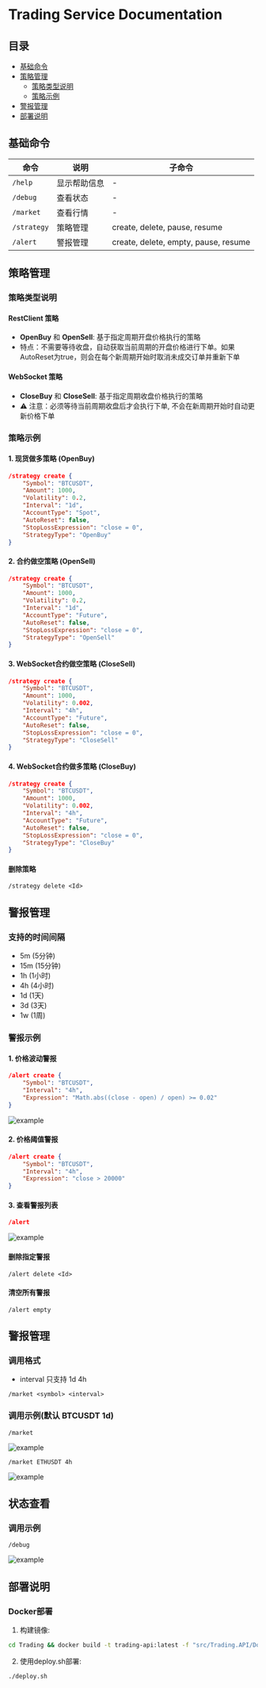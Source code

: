 # Trading Service Documentation


## 目录
- [基础命令](#基础命令)
- [策略管理](#策略管理)
  - [策略类型说明](#策略类型说明)
  - [策略示例](#策略示例)
- [警报管理](#警报管理)
- [部署说明](#部署说明)

## 基础命令

| 命令 | 说明 | 子命令 |
|------|------|--------|
| `/help` | 显示帮助信息 | - |
| `/debug` | 查看状态 | - |
| `/market` | 查看行情 | - |
| `/strategy` | 策略管理 | create, delete, pause, resume |
| `/alert` | 警报管理 | create, delete, empty, pause, resume |

## 策略管理

### 策略类型说明

#### RestClient 策略
- **OpenBuy** 和 **OpenSell**:  基于指定周期开盘价格执行的策略
- 特点：不需要等待收盘，自动获取当前周期的开盘价格进行下单。如果AutoReset为true，则会在每个新周期开始时取消未成交订单并重新下单

#### WebSocket 策略
- **CloseBuy** 和 **CloseSell**: 基于指定周期收盘价格执行的策略
- ⚠️ 注意：必须等待当前周期收盘后才会执行下单, 不会在新周期开始时自动更新价格下单

### 策略示例

#### 1. 现货做多策略 (OpenBuy)
```json
/strategy create {
    "Symbol": "BTCUSDT",
    "Amount": 1000,
    "Volatility": 0.2,
    "Interval": "1d",
    "AccountType": "Spot",
    "AutoReset": false,
    "StopLossExpression": "close = 0",
    "StrategyType": "OpenBuy"
}
```

#### 2. 合约做空策略 (OpenSell)
```json
/strategy create {
    "Symbol": "BTCUSDT",
    "Amount": 1000,
    "Volatility": 0.2,
    "Interval": "1d",
    "AccountType": "Future",
    "AutoReset": false,
    "StopLossExpression": "close = 0",
    "StrategyType": "OpenSell"
}
```

#### 3. WebSocket合约做空策略 (CloseSell)
```json
/strategy create {
    "Symbol": "BTCUSDT",
    "Amount": 1000,
    "Volatility": 0.002,
    "Interval": "4h",
    "AccountType": "Future",
    "AutoReset": false,
    "StopLossExpression": "close = 0",
    "StrategyType": "CloseSell"
}
```

#### 4. WebSocket合约做多策略 (CloseBuy)
```json
/strategy create {
    "Symbol": "BTCUSDT",
    "Amount": 1000,
    "Volatility": 0.002,
    "Interval": "4h",
    "AccountType": "Future",
    "AutoReset": false,
    "StopLossExpression": "close = 0",
    "StrategyType": "CloseBuy"
}
```

#### 删除策略
```
/strategy delete <Id>
```

## 警报管理

### 支持的时间间隔
- 5m (5分钟)
- 15m (15分钟)
- 1h (1小时)
- 4h (4小时)
- 1d (1天)
- 3d (3天)
- 1w (1周)

### 警报示例

#### 1. 价格波动警报
```json
/alert create {
    "Symbol": "BTCUSDT",
    "Interval": "4h",
    "Expression": "Math.abs((close - open) / open) >= 0.02"
}
```
![example](./images/alert/2.png)

#### 2. 价格阈值警报
```json
/alert create {
    "Symbol": "BTCUSDT",
    "Interval": "4h",
    "Expression": "close > 20000"
}
```
#### 3. 查看警报列表
```json
/alert
```
![example](./images/alert/1.png)

#### 删除指定警报
```
/alert delete <Id>
```

#### 清空所有警报
```
/alert empty
```
## 警报管理
### 调用格式
- interval 只支持 1d 4h
```
/market <symbol> <interval>
```
### 调用示例(默认 BTCUSDT 1d)

```
/market
```
![example](./images/market/2.png)

```
/market ETHUSDT 4h
```
![example](./images/market/1.png)

## 状态查看

### 调用示例

```
/debug
```
![example](./images/dbg/1.png)

## 部署说明

### Docker部署
1. 构建镜像:
```bash
cd Trading && docker build -t trading-api:latest -f "src/Trading.API/Dockerfile" .
```

2. 使用deploy.sh部署:
```bash
./deploy.sh
```
